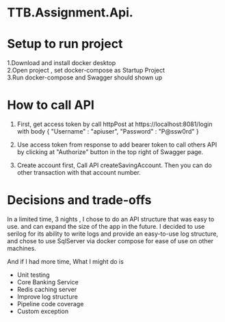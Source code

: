 # TTB.Assignment.Api.

# Setup to run project

1.Download and install docker desktop  
2.Open project , set docker-compose as Startup Project  
3.Run docker-compose and Swagger should shown up  


# How to call API

1. First, get access token by call httpPost at https://localhost:8081/login with body
{
    "Username" : "apiuser",
    "Password" : "P@ssw0rd"
}
2. Use access token from response to add bearer token to call others API by clicking at
"Authorize" button in the top right of Swagger page. 

3. Create account first, Call API createSavingAccount. Then you can do other transaction with that account number.

# Decisions and trade-offs
In a limited time, 3 nights , I chose to do an API structure that was easy to use.
and can expand the size of the app in the future. I decided to use serilog for its ability to write logs and 
provide an easy-to-use log structure, and chose to use SqlServer via docker compose for ease of use on other machines. 

And if I had more time, What I might do is
- Unit testing
- Core Banking Service
- Redis caching server
- Improve log structure
- Pipeline code coverage
- Custom exception